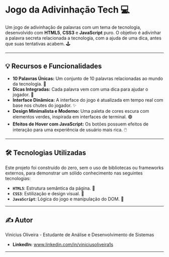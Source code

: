 # Jogo da Adivinhação Tech 💻

Um jogo de adivinhação de palavras com um tema de tecnologia, desenvolvido com **HTML5**, **CSS3** e **JavaScript** puro. O objetivo é adivinhar a palavra secreta relacionada a tecnologia, com a ajuda de uma dica, antes que suas tentativas acabem. 🕹️

---

## 💡 Recursos e Funcionalidades

* **10 Palavras Únicas:** Um conjunto de 10 palavras relacionadas ao mundo da tecnologia. 🤖
* **Dicas Integradas:** Cada palavra vem com uma dica para ajudar o jogador. 🤔
* **Interface Dinâmica:** A interface do jogo é atualizada em tempo real com base nos chutes do jogador. ✨
* **Design Minimalista e Moderno:** Uma paleta de cores escura com elementos verdes, inspirada em interfaces de terminal. 🟢
* **Efeitos de Hover com JavaScript:** Os botões possuem efeitos de interação para uma experiência de usuário mais rica. 🖱️

---

## 🛠️ Tecnologias Utilizadas

Este projeto foi construído do zero, sem o uso de bibliotecas ou frameworks externos, para demonstrar um sólido conhecimento nas seguintes tecnologias:

* **`HTML5`**: Estrutura semântica da página. 🧱
* **`CSS3`**: Estilização e design visual. 🎨
* **`JavaScript`**: Lógica do jogo e manipulação do DOM. 🧠

---

## ✍️ Autor

Vinicius Oliveira - Estudante de Análise e Desenvolvimento de Sistemas

* **LinkedIn:** www.linkedin.com/in/viniciusoliveira1s


---
